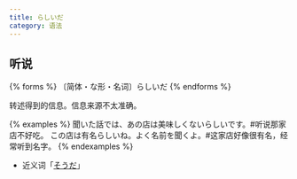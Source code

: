 ```yaml
---
title: らしいだ
category: 语法
---
```


## 听说

{% forms %}
〔简体・な形・名词〕らしいだ
{% endforms %}

转述得到的信息。信息来源不太准确。

{% examples %}
聞いた話では、あの店は美味しくないらしいです。#听说那家店不好吃。
この店は有名らしいね。よく名前を聞くよ。#这家店好像很有名，经常听到名字。
{% endexamples %}

- 近义词「[そうだ](../souda)」
